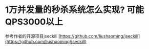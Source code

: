 # 1万并发量的秒杀系统怎么实现? 可能QPS3000以上

参考作者的开源项目jseckill [https://github.com/liushaoming/jseckill](https://github.com/liushaoming/jseckill)
